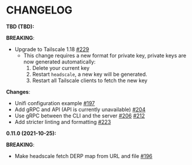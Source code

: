 # CHANGELOG

**TBD (TBD):**

**BREAKING**:

- Upgrade to Tailscale 1.18 [#229](https://github.com/juanfont/headscale/pull/229)
  - This change requires a new format for private key, private keys are now generated automatically:
    1. Delete your current key
    2. Restart `headscale`, a new key will be generated.
    3. Restart all Tailscale clients to fetch the new key

**Changes**:

- Unifi configuration example [#197](https://github.com/juanfont/headscale/pull/197)
- Add gRPC and API (API is currently unavailable) [#204](https://github.com/juanfont/headscale/pull/204)
- Use gRPC between the CLI and the server [#206](https://github.com/juanfont/headscale/pull/206) [#212](https://github.com/juanfont/headscale/pull/212)
- Add stricter linting and formatting [#223](https://github.com/juanfont/headscale/pull/223)

**0.11.0 (2021-10-25):**

**BREAKING**:

- Make headscale fetch DERP map from URL and file [#196](https://github.com/juanfont/headscale/pull/196)
